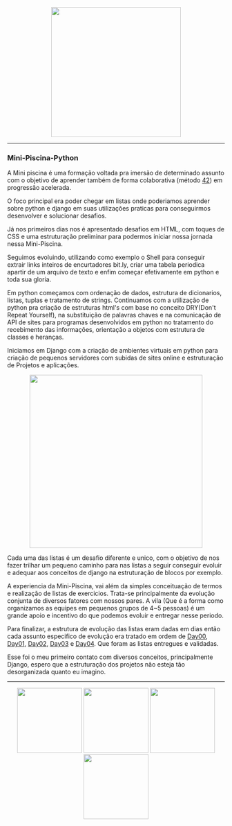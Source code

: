 <div align ="center">
  <img src="https://user-images.githubusercontent.com/86013047/218304417-d6b2c942-892e-4e31-99c7-4a48c120d2ea.svg" width="300px" />
</div>

---

### Mini-Piscina-Python

A Mini piscina é uma formação voltada pra imersão de determinado assunto com o objetivo de aprender também de forma colaborativa (método [42](https://www.42sp.org.br/)) em progressão acelerada.

O foco principal era poder chegar em listas onde poderiamos aprender sobre python e django em suas utilizações praticas para conseguirmos desenvolver e solucionar desafios. 

Já nos primeiros dias nos é apresentado desafios em HTML, com toques de CSS e uma estruturação preliminar para podermos iniciar nossa jornada nessa Mini-Piscina.

Seguimos evoluindo, utilizando como exemplo o Shell para conseguir extrair links inteiros de encurtadores bit.ly, criar uma tabela periodica apartir de um arquivo de texto e enfim começar efetivamente em python e toda sua gloria.

Em python começamos com ordenação de dados, estrutura de dicionarios, listas, tuplas e tratamento de strings. Continuamos com a utilização de python pra criação de estruturas html's com base no conceito DRY(Don't Repeat Yourself), na substituição de palavras chaves e na comunicação de API de sites para programas desenvolvidos em python no tratamento do recebimento das informações, orientação a objetos com estrutura de classes e heranças. 

Iniciamos em Django com a criação de ambientes virtuais em python para criação de pequenos servidores com subidas de sites online e estruturação de Projetos e aplicações.

<div align="center">
  <img src="https://user-images.githubusercontent.com/86013047/218305966-97c02569-88a3-4705-b589-ed5be6b93f5f.png"  width="400px"/>
</div>

Cada uma das listas é um desafio diferente e unico, com o objetivo de nos fazer trilhar um pequeno caminho para nas listas a seguir conseguir evoluir e adequar aos conceitos de django na estruturação de blocos por exemplo.

A experiencia da Mini-Piscina, vai além da simples conceituação de termos e realização de listas de exercicios. Trata-se principalmente da evolução conjunta de diversos fatores com nossos pares. A vila (Que é a forma como organizamos as equipes em pequenos grupos de 4~5 pessoas) é um grande apoio e incentivo do que podemos evoluir e entregar nesse periodo.

Para finalizar, a estrutura de evolução das listas eram dadas em dias então cada assunto especifico de evolução era tratado em ordem de [Day00](https://github.com/talessantos49/Projetos-42/tree/main/Mini-Piscina-Python/day00), [Day01](https://github.com/talessantos49/Projetos-42/tree/main/Mini-Piscina-Python/day01), [Day02](https://github.com/talessantos49/Projetos-42/tree/main/Mini-Piscina-Python/day02), [Day03](https://github.com/talessantos49/Projetos-42/tree/main/Mini-Piscina-Python/day03) e [Day04](https://github.com/talessantos49/Projetos-42/tree/main/Mini-Piscina-Python/day04/d04). Que foram as listas entregues e validadas.

Esse foi o meu primeiro contato com diversos conceitos, principalmente Django, espero que a estruturação dos projetos não esteja tão desorganizada quanto eu imagino. 

---

<div align="center">
  <img src="https://user-images.githubusercontent.com/86013047/218305014-c986135d-8e64-497f-a1a7-b96670d36fc8.svg" width="150px"/>
  <img src="https://user-images.githubusercontent.com/86013047/218305015-2621781a-e674-4792-a49d-2feb10223678.svg" width="150px"/>
  <img src="https://user-images.githubusercontent.com/86013047/218305016-0634955c-7aa3-4d84-ae66-4d44a781019d.svg" width="150px"/>
  <img src="https://user-images.githubusercontent.com/86013047/218305019-bb5fa6c3-4442-498f-9114-d7e0d5a9682e.svg" width="150px"/>
</div>
